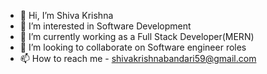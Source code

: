 - 👋 Hi, I’m Shiva Krishna
- 👀 I’m interested in Software Development
- 🌱 I’m currently working as a Full Stack Developer(MERN)
- 💞️ I’m looking to collaborate on Software engineer roles
- 📫 How to reach me - shivakrishnabandari59@gmail.com

<!---
Shivakrishna81/Shivakrishna81 is a ✨ special ✨ repository because its `README.md` (this file) appears on your GitHub profile.
You can click the Preview link to take a look at your changes.
--->
